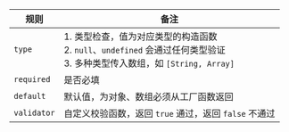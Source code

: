 | 规则        | 备注                                                                                                                   |
| ----------- | --------------------------------------------------------------------------------------------------------------------- |
| `type`      | 1. 类型检查，值为对应类型的构造函数<br />2. `null`、`undefined` 会通过任何类型验证<br />3. 多种类型传入数组，如 `[String, Array]` |
| `required`  | 是否必填                                                                                                               |
| `default`   | 默认值，为对象、数组必须从工厂函数返回                                                                                      |
| `validator` | 自定义校验函数，返回 `true` 通过，返回 `false` 不通过                                                                       |